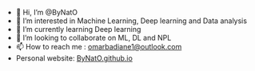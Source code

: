 - 👋 Hi, I’m @ByNatO
- 👀 I’m interested in Machine Learning, Deep learning and Data analysis
- 🌱 I’m currently learning Deep learning
- 💞️ I’m looking to collaborate on ML, DL and NPL
- 📫 How to reach me : omarbadiane1@outlook.com
- Personal website:  [ByNatO.github.io](https://bynato.github.io/)

<!---
ByNatO/ByNatO is a ✨ special ✨ repository because its `README.md` (this file) appears on your GitHub profile.
You can click the Preview link to take a look at your changes.
--->
